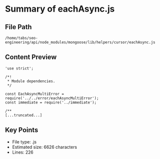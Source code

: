 # Summary of eachAsync.js
  
## File Path
`/home/tabs/seo-engineering/api/node_modules/mongoose/lib/helpers/cursor/eachAsync.js`

## Content Preview
```
'use strict';

/*!
 * Module dependencies.
 */

const EachAsyncMultiError = require('../../error/eachAsyncMultiError');
const immediate = require('../immediate');

/**
[...truncated...]
```

## Key Points
- File type: .js
- Estimated size: 6626 characters
- Lines: 226
